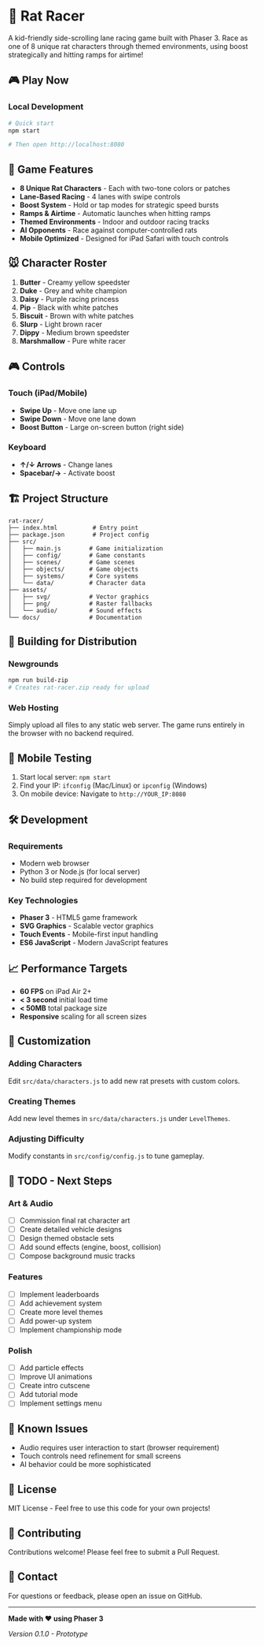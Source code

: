# 🐀 Rat Racer

A kid-friendly side-scrolling lane racing game built with Phaser 3. Race as one of 8 unique rat characters through themed environments, using boost strategically and hitting ramps for airtime!

## 🎮 Play Now

### Local Development
```bash
# Quick start
npm start

# Then open http://localhost:8080
```

## 🎯 Game Features

- **8 Unique Rat Characters** - Each with two-tone colors or patches
- **Lane-Based Racing** - 4 lanes with swipe controls
- **Boost System** - Hold or tap modes for strategic speed bursts
- **Ramps & Airtime** - Automatic launches when hitting ramps
- **Themed Environments** - Indoor and outdoor racing tracks
- **AI Opponents** - Race against computer-controlled rats
- **Mobile Optimized** - Designed for iPad Safari with touch controls

## 🐭 Character Roster

1. **Butter** - Creamy yellow speedster
2. **Duke** - Grey and white champion
3. **Daisy** - Purple racing princess
4. **Pip** - Black with white patches
5. **Biscuit** - Brown with white patches
6. **Slurp** - Light brown racer
7. **Dippy** - Medium brown speedster
8. **Marshmallow** - Pure white racer

## 🎮 Controls

### Touch (iPad/Mobile)
- **Swipe Up** - Move one lane up
- **Swipe Down** - Move one lane down
- **Boost Button** - Large on-screen button (right side)

### Keyboard
- **↑/↓ Arrows** - Change lanes
- **Spacebar/→** - Activate boost

## 🏗️ Project Structure

```
rat-racer/
├── index.html          # Entry point
├── package.json        # Project config
├── src/
│   ├── main.js        # Game initialization
│   ├── config/        # Game constants
│   ├── scenes/        # Game scenes
│   ├── objects/       # Game objects
│   ├── systems/       # Core systems
│   └── data/          # Character data
├── assets/
│   ├── svg/           # Vector graphics
│   ├── png/           # Raster fallbacks
│   └── audio/         # Sound effects
└── docs/              # Documentation
```

## 🚀 Building for Distribution

### Newgrounds
```bash
npm run build-zip
# Creates rat-racer.zip ready for upload
```

### Web Hosting
Simply upload all files to any static web server. The game runs entirely in the browser with no backend required.

## 📱 Mobile Testing

1. Start local server: `npm start`
2. Find your IP: `ifconfig` (Mac/Linux) or `ipconfig` (Windows)
3. On mobile device: Navigate to `http://YOUR_IP:8080`

## 🛠️ Development

### Requirements
- Modern web browser
- Python 3 or Node.js (for local server)
- No build step required for development

### Key Technologies
- **Phaser 3** - HTML5 game framework
- **SVG Graphics** - Scalable vector graphics
- **Touch Events** - Mobile-first input handling
- **ES6 JavaScript** - Modern JavaScript features

## 📈 Performance Targets

- **60 FPS** on iPad Air 2+
- **< 3 second** initial load time
- **< 50MB** total package size
- **Responsive** scaling for all screen sizes

## 🎨 Customization

### Adding Characters
Edit `src/data/characters.js` to add new rat presets with custom colors.

### Creating Themes
Add new level themes in `src/data/characters.js` under `LevelThemes`.

### Adjusting Difficulty
Modify constants in `src/config/config.js` to tune gameplay.

## 📝 TODO - Next Steps

### Art & Audio
- [ ] Commission final rat character art
- [ ] Create detailed vehicle designs
- [ ] Design themed obstacle sets
- [ ] Add sound effects (engine, boost, collision)
- [ ] Compose background music tracks

### Features
- [ ] Implement leaderboards
- [ ] Add achievement system
- [ ] Create more level themes
- [ ] Add power-up system
- [ ] Implement championship mode

### Polish
- [ ] Add particle effects
- [ ] Improve UI animations
- [ ] Create intro cutscene
- [ ] Add tutorial mode
- [ ] Implement settings menu

## 🐛 Known Issues

- Audio requires user interaction to start (browser requirement)
- Touch controls need refinement for small screens
- AI behavior could be more sophisticated

## 📄 License

MIT License - Feel free to use this code for your own projects!

## 🤝 Contributing

Contributions welcome! Please feel free to submit a Pull Request.

## 📧 Contact

For questions or feedback, please open an issue on GitHub.

---

**Made with ❤️ using Phaser 3**

*Version 0.1.0 - Prototype*